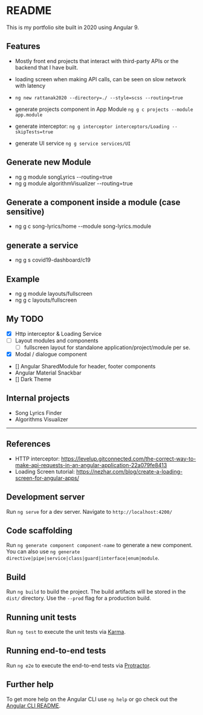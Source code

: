 # README

This is my portfolio site built in 2020 using Angular 9.

## Features

- Mostly front end projects that interact with third-party APIs or the backend that I have built.
- loading screen when making API calls, can be seen on slow network with latency

- `ng new rattanak2020 --directory=./ --style=scss --routing=true`
- generate projects component in App Module `ng g c projects --module app.module`
- generate interceptor: `ng g interceptor interceptors/Loading --skipTests=true`
- generate UI service `ng g service services/UI`

## Generate new Module

- ng g module songLyrics --routing=true
- ng g module algorithmVisualizer --routing=true

## Generate a component inside a module (case sensitive)

- ng g c song-lyrics/home --module song-lyrics.module

## generate a service

- ng g s covid19-dashboard/c19

## Example

- ng g module layouts/fullscreen
- ng g c layouts/fullscreen

## My TODO

- [x] Http interceptor & Loading Service
- [ ] Layout modules and components
  - [ ] fullscreen layout for standalone application/project/module per se.
- [x] Modal / dialogue component
- [] Angular SharedModule for header, footer components
- Angular Material Snackbar
- [] Dark Theme

## Internal projects

- Song Lyrics Finder
- Algorithms Visualizer

---

## References

- HTTP interceptor: https://levelup.gitconnected.com/the-correct-way-to-make-api-requests-in-an-angular-application-22a079fe8413
- Loading Screen tutorial: https://nezhar.com/blog/create-a-loading-screen-for-angular-apps/

## Development server

Run `ng serve` for a dev server. Navigate to `http://localhost:4200/`

## Code scaffolding

Run `ng generate component component-name` to generate a new component. You can also use `ng generate directive|pipe|service|class|guard|interface|enum|module`.

## Build

Run `ng build` to build the project. The build artifacts will be stored in the `dist/` directory. Use the `--prod` flag for a production build.

## Running unit tests

Run `ng test` to execute the unit tests via [Karma](https://karma-runner.github.io).

## Running end-to-end tests

Run `ng e2e` to execute the end-to-end tests via [Protractor](http://www.protractortest.org/).

## Further help

To get more help on the Angular CLI use `ng help` or go check out the [Angular CLI README](https://github.com/angular/angular-cli/blob/master/README.md).
